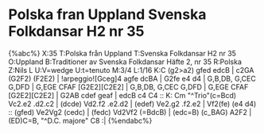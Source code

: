# Polska fran Uppland Svenska Folkdansar H2 nr 35

{%abc%}
X:35
T:Polska från Uppland
T:Svenska Folkdansar H2 nr 35
O:Uppland
B:Traditioner av Svenska Folkdansar Häfte 2, nr 35
R:Polska
Z:Nils L
U:V=wedge
U:t=tenuto
M:3/4
L:1/16
K:C
(g2>a2) gfed edcB | c2GA (G2F2) (F2E2) | !arpeggio![Gceg]4 agfe dcBA | G2fe e4 d4 |
G,B,DB, G,CEC G,DFD | G,EGE CFAF [G2E2][C2E2] | G,B,DB, G,CEC G,DFD | G,EGE CFAF [G2E2][C2E2] |
G2AB cdef geaf | edcB c4 C4 ::
K: Cm
"^Trio"(c=Bcd) Vc2.e2 .d2.c2 | (dcde) Vd2.f2 .e2.d2 | (edef) Ve2.g2 .f2.e2 | Vf2(fe) (e4 d4) ::
(gfed) Ve2Vg2 (cedc) | (fedc) Vd2Vf2 (=BdcB) | (edc=B) (c_BAG) A2F2 | (ED)C=B, "^D.C. majore" C8 :|
{%endabc%}
